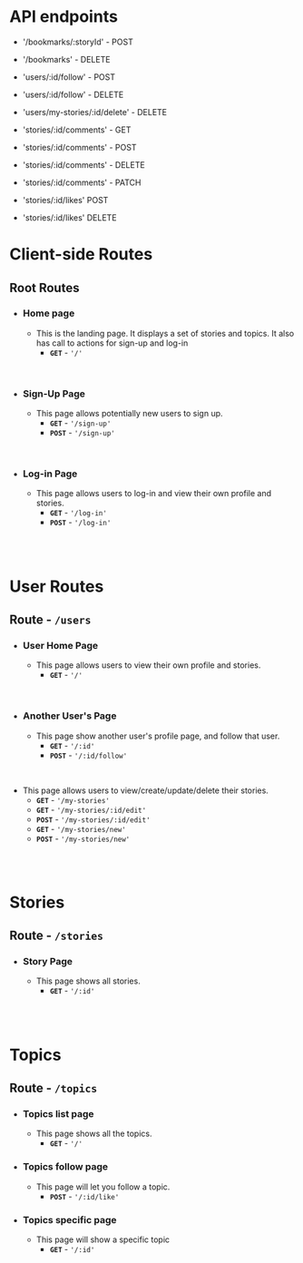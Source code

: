 # API endpoints
- '/bookmarks/:storyId' - POST
- '/bookmarks' - DELETE

- 'users/:id/follow' - POST
- 'users/:id/follow' - DELETE
- 'users/my-stories/:id/delete' - DELETE

- 'stories/:id/comments' - GET
- 'stories/:id/comments' - POST
- 'stories/:id/comments' - DELETE
- 'stories/:id/comments' - PATCH

- 'stories/:id/likes' POST
- 'stories/:id/likes' DELETE


# Client-side Routes

## Root Routes
- ### Home page
    - This is the landing page. It displays a set of stories and topics. It also has call to actions for sign-up and log-in
	    - **`GET`** - `'/'`

<br>

- ### Sign-Up Page
    - This page allows potentially new users to sign up.
		- **`GET`** - `'/sign-up'`
		- **`POST`** - `'/sign-up'`

<br>

- ### Log-in Page
	- This page allows users to log-in and view their own profile and stories.
		- **`GET`** - `'/log-in'`
		- **`POST`** - `'/log-in'`

<br>
<br>

# User Routes
## Route - `/users`
- ### User Home Page
	- This page allows users to view their own profile and stories.
		- **`GET`** - `'/'`

<br>

- ### Another User's Page
	- This page show another user's profile page, and follow that user.
		- **`GET`** - `'/:id'`
		- **`POST`** - `'/:id/follow'`

<br>


- This page allows users to view/create/update/delete their stories.
	- **`GET`** - `'/my-stories'`
	- **`GET`** - `'/my-stories/:id/edit'`
	- **`POST`** - `'/my-stories/:id/edit'`
	- **`GET`** - `'/my-stories/new'`
	- **`POST`** - `'/my-stories/new'`


<br>
<br>

# Stories
## Route - `/stories`

- ### Story Page
    - This page shows all stories.
		- **`GET`** - `'/:id'`

<br>
<br>

# Topics
## Route - `/topics`

- ### Topics list page
	- This page shows all the topics.
		- **`GET`** - `'/'`
- ### Topics follow page
	- This page will let you follow a topic.
		- **`POST`** - `'/:id/like'`
- ### Topics specific page
	- This page will show a specific topic
		- **`GET`** - `'/:id'`


